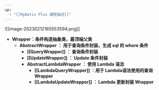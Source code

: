 ```yaml
---
up:
  - "[[MyBatis Plus 課程描述]]"
---
```

![[image-20230212165553594.png]]

- **Wrapper：条件构造抽象类，最顶端父类**
	- **AbstractWrapper ：  用于查询条件封装，生成 sql 的 where 条件**
		- **[[QueryWrapper]] ：  查询条件封装**
		- **[[UpdateWrapper]] ： Update 条件封装**
		- **AbstractLambdaWrapper ：  使用 Lambda 语法**
			- **[[LambdaQueryWrapper]] ：用于 Lambda语法使用的查询 Wrapper**
			- **[[LambdaUpdateWrapper]] ： Lambda 更新封装 Wrapper**

